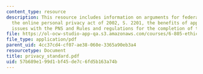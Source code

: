 ```yaml
---
content_type: resource
description: This resource includes information on arguments for federal privacy legislation,
  the online personal privacy act of 2002, S. 2201, the benefits of approaching privacy
  issues with the PNS and Rules and regulations for the completion of the PNS template.
file: https://ol-ocw-studio-app-qa.s3.amazonaws.com/courses/6-805-ethics-and-the-law-on-the-electronic-frontier-fall-2005/57b689e199d1bf45de7c6fd5b163a74b_privacy_standard.pdf
file_type: application/pdf
parent_uid: 4cc37cd4-cf07-ae38-060e-3365a90eb3a4
resourcetype: Document
title: privacy_standard.pdf
uid: 57b689e1-99d1-bf45-de7c-6fd5b163a74b
---
```

